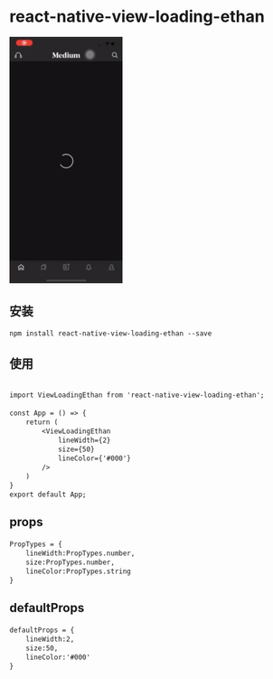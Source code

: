 # react-native-view-loading-ethan

<img src="./img/IMG_0380.GIF" width="200" alt="react-native-view-loading-ethan" />

## 安装

```
npm install react-native-view-loading-ethan --save
```

## 使用

```

import ViewLoadingEthan from 'react-native-view-loading-ethan';

const App = () => {
    return (
        <ViewLoadingEthan 
            lineWidth={2}
            size={50}
            lineColor={'#000'}
        />
    )
}
export default App;

```
## props

```
PropTypes = {
    lineWidth:PropTypes.number,
    size:PropTypes.number,
    lineColor:PropTypes.string
}
```

## defaultProps
```
defaultProps = {
    lineWidth:2,
    size:50,
    lineColor:'#000'
}
```
